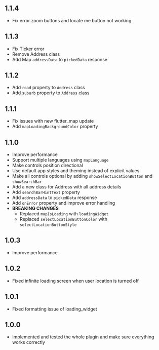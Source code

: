 ## 1.1.4

* Fix error zoom buttons and locate me button not working

## 1.1.3

* Fix Ticker error
* Remove Address class
* Add Map `addressData` to `pickedData` response

## 1.1.2

* Add `road` property to `Address` class
* Add `suburb` property to `Address` class

## 1.1.1

* Fix issues with new flutter_map update
* Add `mapLoadingBackgroundColor` property

## 1.1.0

* Improve performance
* Support multiple languages using `mapLanguage`
* Make controls position directional
* Use default app styles and theming instead of explicit values
* Make all controls optional by adding `showSelectLocationButton` and `showSearchBar`
* Add a new class for Address with all address details
* Add `searchBarHintText` property
* Add `addressData` to `pickedData` response
* Add `onError` property and improve error handling
* **BREAKING CHANGES**
    * Replaced `mapIsLoading` with `loadingWidget`
    * Replaced `selectLocationButtonColor` with `selectLocationButtonStyle`

## 1.0.3

* Improve performance

## 1.0.2

* Fixed infinite loading screen when user location is turned off

## 1.0.1

* Fixed formatting issue of loading_widget

## 1.0.0

* Implemented and tested the whole plugin and make sure everything works correctly